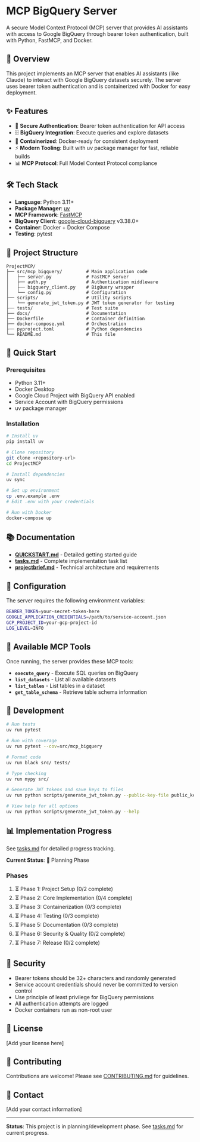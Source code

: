 # MCP BigQuery Server

A secure Model Context Protocol (MCP) server that provides AI assistants with access to Google BigQuery through bearer token authentication, built with Python, FastMCP, and Docker.

## 🎯 Overview

This project implements an MCP server that enables AI assistants (like Claude) to interact with Google BigQuery datasets securely. The server uses bearer token authentication and is containerized with Docker for easy deployment.

## ✨ Features

- 🔐 **Secure Authentication**: Bearer token authentication for API access
- 🗄️ **BigQuery Integration**: Execute queries and explore datasets
- 🐳 **Containerized**: Docker-ready for consistent deployment
- ⚡ **Modern Tooling**: Built with uv package manager for fast, reliable builds
- 📊 **MCP Protocol**: Full Model Context Protocol compliance

## 🛠️ Tech Stack

- **Language**: Python 3.11+
- **Package Manager**: [uv](https://github.com/astral-sh/uv)
- **MCP Framework**: [FastMCP](https://github.com/jlowin/fastmcp)
- **BigQuery Client**: [google-cloud-bigquery](https://pypi.org/project/google-cloud-bigquery/) v3.38.0+
- **Container**: Docker + Docker Compose
- **Testing**: pytest

## 📁 Project Structure

```
ProjectMCP/
├── src/mcp_bigquery/         # Main application code
│   ├── server.py             # FastMCP server
│   ├── auth.py               # Authentication middleware
│   ├── bigquery_client.py    # BigQuery wrapper
│   └── config.py             # Configuration
├── scripts/                  # Utility scripts
│   └── generate_jwt_token.py # JWT token generator for testing
├── tests/                    # Test suite
├── docs/                     # Documentation
├── Dockerfile                # Container definition
├── docker-compose.yml        # Orchestration
├── pyproject.toml            # Python dependencies
└── README.md                 # This file
```

## 🚀 Quick Start

### Prerequisites

- Python 3.11+
- Docker Desktop
- Google Cloud Project with BigQuery API enabled
- Service Account with BigQuery permissions
- uv package manager

### Installation

```bash
# Install uv
pip install uv

# Clone repository
git clone <repository-url>
cd ProjectMCP

# Install dependencies
uv sync

# Set up environment
cp .env.example .env
# Edit .env with your credentials

# Run with Docker
docker-compose up
```

## 📚 Documentation

- **[QUICKSTART.md](QUICKSTART.md)** - Detailed getting started guide
- **[tasks.md](tasks.md)** - Complete implementation task list
- **[projectbrief.md](projectbrief.md)** - Technical architecture and requirements

## 🔧 Configuration

The server requires the following environment variables:

```bash
BEARER_TOKEN=your-secret-token-here
GOOGLE_APPLICATION_CREDENTIALS=/path/to/service-account.json
GCP_PROJECT_ID=your-gcp-project-id
LOG_LEVEL=INFO
```

## 🎯 Available MCP Tools

Once running, the server provides these MCP tools:

- **`execute_query`** - Execute SQL queries on BigQuery
- **`list_datasets`** - List all available datasets
- **`list_tables`** - List tables in a dataset
- **`get_table_schema`** - Retrieve table schema information

## 🧪 Development

```bash
# Run tests
uv run pytest

# Run with coverage
uv run pytest --cov=src/mcp_bigquery

# Format code
uv run black src/ tests/

# Type checking
uv run mypy src/

# Generate JWT tokens and save keys to files
uv run python scripts/generate_jwt_token.py --public-key-file public_key.pem --private-key-file private_key.pem --token-file token.txt

# View help for all options
uv run python scripts/generate_jwt_token.py --help
```

## 📊 Implementation Progress

See [tasks.md](tasks.md) for detailed progress tracking.

**Current Status**: 🔴 Planning Phase

### Phases

1. ⏳ Phase 1: Project Setup (0/2 complete)
2. ⏳ Phase 2: Core Implementation (0/4 complete)
3. ⏳ Phase 3: Containerization (0/3 complete)
4. ⏳ Phase 4: Testing (0/3 complete)
5. ⏳ Phase 5: Documentation (0/3 complete)
6. ⏳ Phase 6: Security & Quality (0/2 complete)
7. ⏳ Phase 7: Release (0/2 complete)

## 🔐 Security

- Bearer tokens should be 32+ characters and randomly generated
- Service account credentials should never be committed to version control
- Use principle of least privilege for BigQuery permissions
- All authentication attempts are logged
- Docker containers run as non-root user

## 📝 License

[Add your license here]

## 🤝 Contributing

Contributions are welcome! Please see [CONTRIBUTING.md](CONTRIBUTING.md) for guidelines.

## 📧 Contact

[Add your contact information]

---

**Status**: This project is in planning/development phase. See [tasks.md](tasks.md) for current progress.
